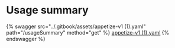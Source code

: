 # Usage summary

{% swagger src="../.gitbook/assets/appetize-v1 (1).yaml" path="/usageSummary" method="get" %}
[appetize-v1 (1).yaml](<../.gitbook/assets/appetize-v1 (1).yaml>)
{% endswagger %}
